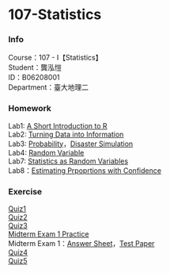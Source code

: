 # 107-Statistics
### Info    
Course：107 - I【Statistics】    
Student：龔泓愷   
ID：B06208001    
Department：臺大地理二    
### Homework
Lab1: [A Short Introduction to R](https://bourbon0212.github.io/107-Statistics/Lab1/Lab1.html)    
Lab2: [Turning Data into Information](https://bourbon0212.github.io/107-Statistics/Lab2/Lab2.html)    
Lab3: [Probability](https://bourbon0212.github.io/107-Statistics/Lab3/Probability.html)，[Disaster Simulation](https://bourbon0212.github.io/107-Statistics/Lab3/Disaster_simulation.html)     
Lab4: [Random Variable](https://bourbon0212.github.io/107-Statistics/Lab4/Random_Variable.html)   
Lab7: [Statistics as Random Variables](https://bourbon0212.github.io/107-Statistics/Lab7/Statistics_as_Random_Variables.html)   
Lab8：[Estimating Prpoprtions with Confidence](https://bourbon0212.github.io/107-Statistics/Lab8/Estimating_Proportions_with_Confidence.html)    
### Exercise
[Quiz1](https://bourbon0212.github.io/107-Statistics/Lab2/Quiz1.html)     
[Quiz2](https://bourbon0212.github.io/107-Statistics/Lab3/Quiz2.html)   
[Quiz3](https://bourbon0212.github.io/107-Statistics/Lab4/Quiz3.html)   
[Midterm Exam 1 Practice](https://bourbon0212.github.io/107-Statistics/Midterm1/2017_Midterm_Exam_Practice.html)    
Midterm Exam 1：[Answer Sheet](https://bourbon0212.github.io/107-Statistics/Midterm1/2018Midterm1.html)，[Test Paper](https://ceiba.ntu.edu.tw/course/aa5cdc/content/統計學及實習考試一.pdf)   
[Quiz4](https://bourbon0212.github.io/107-Statistics/Lab7/Quiz4.html)      
[Quiz5](https://bourbon0212.github.io/107-Statistics/Lab8/Quiz5.html)      
